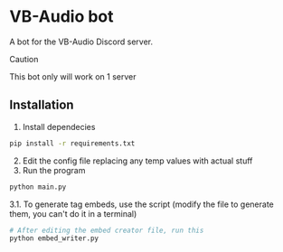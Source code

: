 # VB-Audio bot
A bot for the VB-Audio Discord server.

> [!CAUTION]
> This bot only will work on 1 server
>
## Installation
1. Install dependecies
```bash
pip install -r requirements.txt
```
2. Edit the config file replacing any temp values with actual stuff
3. Run the program
```bash
python main.py
```
3.1. To generate tag embeds, use the script (modify the file to generate them, you can't do it in a terminal)
```bash
# After editing the embed creator file, run this
python embed_writer.py
```

